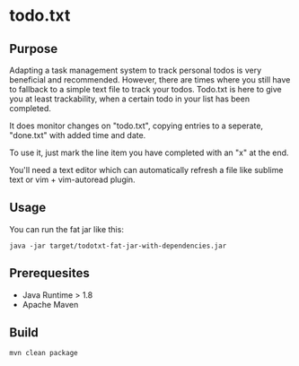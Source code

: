 # todo.txt

## Purpose

Adapting a task management system to track personal todos is very beneficial and recommended. However, there are times where you still have to fallback to a simple text file to track your todos. Todo.txt is here to give you at least trackability, when a certain todo in your list has been completed.

It does monitor changes on "todo.txt", copying entries to a seperate, "done.txt" with added time and date. 

To use it, just mark the line item you have completed with an "x" at the end.

You'll need a text editor which can automatically refresh a file like sublime text or vim + vim-autoread plugin.
                                                                                             
## Usage
You can run the fat jar like this:

```java -jar target/todotxt-fat-jar-with-dependencies.jar```

## Prerequesites
- Java Runtime > 1.8
- Apache Maven

## Build
```mvn clean package```

